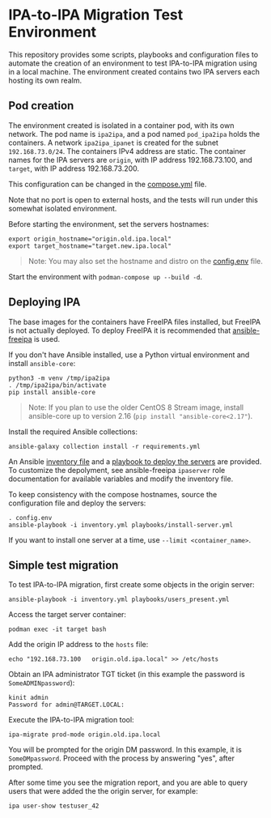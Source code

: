 IPA-to-IPA Migration Test Environment
=====================================

This repository provides some scripts, playbooks and configuration files to automate the creation of an environment to test IPA-to-IPA migration using in a local machine. The environment created contains two IPA servers each hosting its own realm.


Pod creation
------------

The environment created is isolated in a container pod, with its own network. The pod name is `ipa2ipa`, and a pod named `pod_ipa2ipa` holds the containers. A network `ipa2ipa_ipanet` is created for the subnet `192.168.73.0/24`. The containers IPv4 address are static. The container names for the IPA servers are `origin`, with IP address 192.168.73.100, and `target`, with IP address 192.168.73.200.

This configuration can be changed in the [compose.yml](compose.yml) file.

Note that no port is open to external hosts, and the tests will run under this somewhat isolated environment.

Before starting the environment, set the servers hostnames:

```
export origin_hostname="origin.old.ipa.local"
export target_hostname="target.new.ipa.local"
```

> Note: You may also set the hostname and distro on the [config.env](config.env) file.

Start the environment with `podman-compose up --build -d`.


Deploying IPA
-------------

The base images for the containers have FreeIPA files installed, but FreeIPA is not actually deployed. To deploy FreeIPA it is recommended that [ansible-freeipa](https://github.com/freeipa/ansible-freeipa) is used.

If you don't have Ansible installed, use a Python virtual environment and install  `ansible-core`:

```
python3 -m venv /tmp/ipa2ipa
. /tmp/ipa2ipa/bin/activate
pip install ansible-core
```

> Note: If you plan to use the older CentOS 8 Stream image, install ansible-core up to version 2.16 (`pip install "ansible-core<2.17"`).

Install the required Ansible collections:

```
ansible-galaxy collection install -r requirements.yml
```

An Ansible [inventory file](inventory.yml) and a [playbook to deploy the servers](playbooks/install-server.yml) are provided. To customize the depolyment, see ansible-freeipa `ipaserver` role documentation for available variables and modify the inventory file.

To keep consistency with the compose hostnames, source the configuration file and deploy the servers:

```
. config.env
ansible-playbook -i inventory.yml playbooks/install-server.yml
```

If you want to install one server at a time, use `--limit <container_name>`.


Simple test migration
---------------------

To test IPA-to-IPA migration, first create some objects in the origin server:

```
ansible-playbook -i inventory.yml playbooks/users_present.yml
```

Access the target server container:

```
podman exec -it target bash
```

Add the origin IP address to the `hosts` file:

```
echo "192.168.73.100   origin.old.ipa.local" >> /etc/hosts
```

Obtain an IPA administrator TGT ticket (in this example the password is `SomeADMINpassword`):

```
kinit admin
Password for admin@TARGET.LOCAL:
```

Execute the IPA-to-IPA migration tool:

```
ipa-migrate prod-mode origin.old.ipa.local
```

You will be prompted for the origin DM password. In this example, it is `SomeDMpassword`. Proceed with the process by answering "yes", after prompted.

After some time you see the migration report, and you are able to query users that were added the the origin server, for example:

```
ipa user-show testuser_42
```

